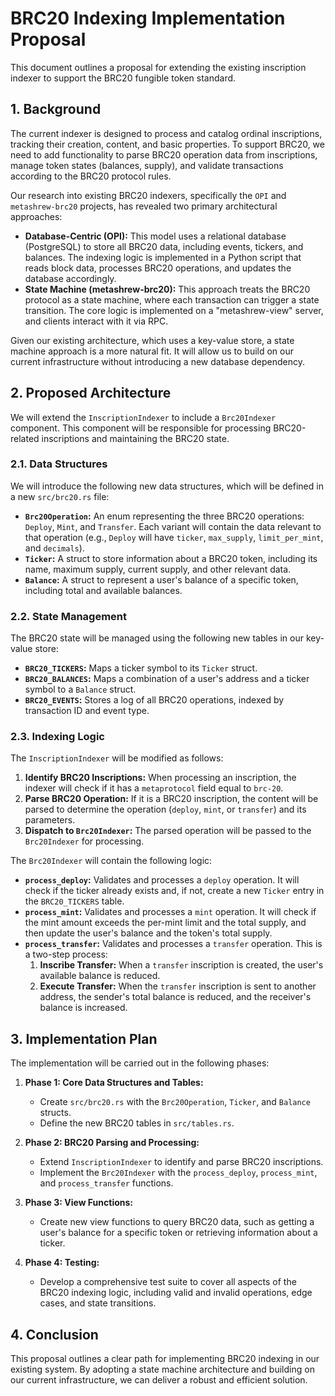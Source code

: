 # BRC20 Indexing Implementation Proposal

This document outlines a proposal for extending the existing inscription indexer to support the BRC20 fungible token standard.

## 1. Background

The current indexer is designed to process and catalog ordinal inscriptions, tracking their creation, content, and basic properties. To support BRC20, we need to add functionality to parse BRC20 operation data from inscriptions, manage token states (balances, supply), and validate transactions according to the BRC20 protocol rules.

Our research into existing BRC20 indexers, specifically the `OPI` and `metashrew-brc20` projects, has revealed two primary architectural approaches:

*   **Database-Centric (OPI):** This model uses a relational database (PostgreSQL) to store all BRC20 data, including events, tickers, and balances. The indexing logic is implemented in a Python script that reads block data, processes BRC20 operations, and updates the database accordingly.
*   **State Machine (metashrew-brc20):** This approach treats the BRC20 protocol as a state machine, where each transaction can trigger a state transition. The core logic is implemented on a "metashrew-view" server, and clients interact with it via RPC.

Given our existing architecture, which uses a key-value store, a state machine approach is a more natural fit. It will allow us to build on our current infrastructure without introducing a new database dependency.

## 2. Proposed Architecture

We will extend the `InscriptionIndexer` to include a `Brc20Indexer` component. This component will be responsible for processing BRC20-related inscriptions and maintaining the BRC20 state.

### 2.1. Data Structures

We will introduce the following new data structures, which will be defined in a new `src/brc20.rs` file:

*   **`Brc20Operation`:** An enum representing the three BRC20 operations: `Deploy`, `Mint`, and `Transfer`. Each variant will contain the data relevant to that operation (e.g., `Deploy` will have `ticker`, `max_supply`, `limit_per_mint`, and `decimals`).
*   **`Ticker`:** A struct to store information about a BRC20 token, including its name, maximum supply, current supply, and other relevant data.
*   **`Balance`:** A struct to represent a user's balance of a specific token, including total and available balances.

### 2.2. State Management

The BRC20 state will be managed using the following new tables in our key-value store:

*   **`BRC20_TICKERS`:** Maps a ticker symbol to its `Ticker` struct.
*   **`BRC20_BALANCES`:** Maps a combination of a user's address and a ticker symbol to a `Balance` struct.
*   **`BRC20_EVENTS`:** Stores a log of all BRC20 operations, indexed by transaction ID and event type.

### 2.3. Indexing Logic

The `InscriptionIndexer` will be modified as follows:

1.  **Identify BRC20 Inscriptions:** When processing an inscription, the indexer will check if it has a `metaprotocol` field equal to `brc-20`.
2.  **Parse BRC20 Operation:** If it is a BRC20 inscription, the content will be parsed to determine the operation (`deploy`, `mint`, or `transfer`) and its parameters.
3.  **Dispatch to `Brc20Indexer`:** The parsed operation will be passed to the `Brc20Indexer` for processing.

The `Brc20Indexer` will contain the following logic:

*   **`process_deploy`:** Validates and processes a `deploy` operation. It will check if the ticker already exists and, if not, create a new `Ticker` entry in the `BRC20_TICKERS` table.
*   **`process_mint`:** Validates and processes a `mint` operation. It will check if the mint amount exceeds the per-mint limit and the total supply, and then update the user's balance and the token's total supply.
*   **`process_transfer`:** Validates and processes a `transfer` operation. This is a two-step process:
    1.  **Inscribe Transfer:** When a `transfer` inscription is created, the user's available balance is reduced.
    2.  **Execute Transfer:** When the `transfer` inscription is sent to another address, the sender's total balance is reduced, and the receiver's balance is increased.

## 3. Implementation Plan

The implementation will be carried out in the following phases:

1.  **Phase 1: Core Data Structures and Tables:**
    *   Create `src/brc20.rs` with the `Brc20Operation`, `Ticker`, and `Balance` structs.
    *   Define the new BRC20 tables in `src/tables.rs`.

2.  **Phase 2: BRC20 Parsing and Processing:**
    *   Extend `InscriptionIndexer` to identify and parse BRC20 inscriptions.
    *   Implement the `Brc20Indexer` with the `process_deploy`, `process_mint`, and `process_transfer` functions.

3.  **Phase 3: View Functions:**
    *   Create new view functions to query BRC20 data, such as getting a user's balance for a specific token or retrieving information about a ticker.

4.  **Phase 4: Testing:**
    *   Develop a comprehensive test suite to cover all aspects of the BRC20 indexing logic, including valid and invalid operations, edge cases, and state transitions.

## 4. Conclusion

This proposal outlines a clear path for implementing BRC20 indexing in our existing system. By adopting a state machine architecture and building on our current infrastructure, we can deliver a robust and efficient solution.